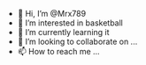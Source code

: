 - 👋 Hi, I’m @Mrx789
- 👀 I’m interested in basketball
- 🌱 I’m currently learning it
- 💞️ I’m looking to collaborate on ...
- 📫 How to reach me ...

<!---
Mrx789/Mrx789 is a ✨ special ✨ repository because its `README.md` (this file) appears on your GitHub profile.
You can click the Preview link to take a look at your changes.
--->
